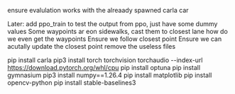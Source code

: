 ensure evalulation works with the alreaady spawned carla car



Later:
    add ppo_train to test the output from ppo, just have some dummy values 
    Some waypoints ar eon sidewalks, cast them to closest lane
    how do we even get the waypoints
    Ensure we follow closest point
    Ensure we can acutally update the closest point
    remove the useless files




pip install carla
pip3 install torch torchvision torchaudio --index-url https://download.pytorch.org/whl/cpu
pip install optuna
pip install gymnasium
pip3 install numpy==1.26.4
pip install matplotlib
pip install opencv-python
pip install stable-baselines3